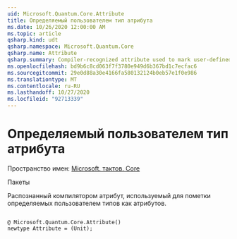 ```yaml
---
uid: Microsoft.Quantum.Core.Attribute
title: Определяемый пользователем тип атрибута
ms.date: 10/26/2020 12:00:00 AM
ms.topic: article
qsharp.kind: udt
qsharp.namespace: Microsoft.Quantum.Core
qsharp.name: Attribute
qsharp.summary: Compiler-recognized attribute used to mark user-defined types as attributes.
ms.openlocfilehash: bd9b6c8cd063f7f3780e949d6b367bd1c7ecfac6
ms.sourcegitcommit: 29e0d88a30e4166fa580132124b0eb57e1f0e986
ms.translationtype: MT
ms.contentlocale: ru-RU
ms.lasthandoff: 10/27/2020
ms.locfileid: "92713339"
---
```

# <a name="attribute-user-defined-type"></a>Определяемый пользователем тип атрибута

Пространство имен: [Microsoft. тактов. Core](xref:Microsoft.Quantum.Core)

Пакеты [](https://nuget.org/packages/)


Распознанный компилятором атрибут, используемый для пометки определяемых пользователем типов как атрибутов.

```qsharp

@ Microsoft.Quantum.Core.Attribute()
newtype Attribute = (Unit);
```

